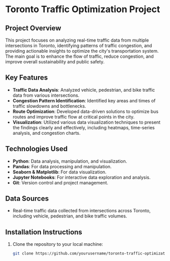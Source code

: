 # Toronto Traffic Optimization Project

## Project Overview

This project focuses on analyzing real-time traffic data from multiple intersections in Toronto, identifying patterns of traffic congestion, and providing actionable insights to optimize the city's transportation system. The main goal is to enhance the flow of traffic, reduce congestion, and improve overall sustainability and public safety.

## Key Features

- **Traffic Data Analysis**: Analyzed vehicle, pedestrian, and bike traffic data from various intersections.
- **Congestion Pattern Identification**: Identified key areas and times of traffic slowdowns and bottlenecks.
- **Route Optimization**: Developed data-driven solutions to optimize bus routes and improve traffic flow at critical points in the city.
- **Visualization**: Utilized various data visualization techniques to present the findings clearly and effectively, including heatmaps, time-series analysis, and congestion charts.

## Technologies Used

- **Python**: Data analysis, manipulation, and visualization.
- **Pandas**: For data processing and manipulation.
- **Seaborn & Matplotlib**: For data visualization.
- **Jupyter Notebooks**: For interactive data exploration and analysis.
- **Git**: Version control and project management.

## Data Sources

- Real-time traffic data collected from intersections across Toronto, including vehicle, pedestrian, and bike traffic volumes.

## Installation Instructions

1. Clone the repository to your local machine:
   ```bash
   git clone https://github.com/yourusername/toronto-traffic-optimization.git
